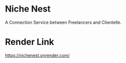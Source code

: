 # Niche Nest

A Connection Service between Freelancers and Clientelle.

# Render Link
https://nichenest.onrender.com/